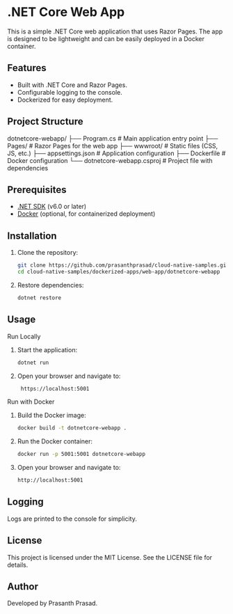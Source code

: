 # .NET Core Web App

This is a simple .NET Core web application that uses Razor Pages. The app is designed to be lightweight and can be easily deployed in a Docker container.

## Features

- Built with .NET Core and Razor Pages.
- Configurable logging to the console.
- Dockerized for easy deployment.

## Project Structure
dotnetcore-webapp/ ├── Program.cs # Main application entry point ├── Pages/ # Razor Pages for the web app ├── wwwroot/ # Static files (CSS, JS, etc.) ├── appsettings.json # Application configuration ├── Dockerfile # Docker configuration └── dotnetcore-webapp.csproj # Project file with dependencies

## Prerequisites

- [.NET SDK](https://dotnet.microsoft.com/) (v6.0 or later)
- [Docker](https://www.docker.com/) (optional, for containerized deployment)

## Installation

1. Clone the repository:
   ```sh
   git clone https://github.com/prasanthprasad/cloud-native-samples.git
   cd cloud-native-samples/dockerized-apps/web-app/dotnetcore-webapp

2. Restore dependencies:
   ```sh
   dotnet restore

## Usage
Run Locally

1. Start the application:
   ```sh
   dotnet run

2. Open your browser and navigate to:
   ```sh
    https://localhost:5001


Run with Docker
1. Build the Docker image:
    ```sh
    docker build -t dotnetcore-webapp .

2. Run the Docker container:
    ```sh
    docker run -p 5001:5001 dotnetcore-webapp

3. Open your browser and navigate to:
    ```sh
    http://localhost:5001

## Logging
Logs are printed to the console for simplicity.

## License
This project is licensed under the MIT License. See the LICENSE file for details.

## Author
Developed by Prasanth Prasad.